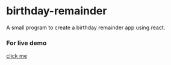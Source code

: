 # birthday-remainder

A small program to create a birthday remainder app using react.

### For live demo
[click me](https://aswinisankar.github.io/birthday-remainder/)
